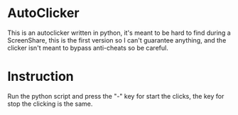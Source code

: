 # AutoClicker
This is an autoclicker written in python, it's meant to be hard to find during a ScreenShare, this is the first version so I can't guarantee anything, and the clicker isn't meant to bypass anti-cheats so be careful.

# Instruction
Run the python script and press the "-" key for start the clicks, the key for stop the clicking is the same.
